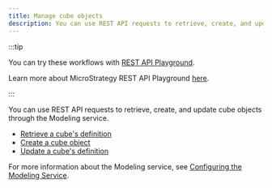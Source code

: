 ```yaml
---
title: Manage cube objects
description: You can use REST API requests to retrieve, create, and update cube objects through the Modeling service.
---
```


<Available since="2021 Update 5" />

:::tip

You can try these workflows with [REST API Playground](https://www.postman.com/microstrategysdk/workspace/microstrategy-rest-api/folder/16131298-c00a4cc5-d401-4786-8a6d-dba31f6af81f?ctx=documentation).

Learn more about MicroStrategy REST API Playground [here](/docs/getting-started/playground.md).

:::

You can use REST API requests to retrieve, create, and update cube objects through the Modeling service.

- [Retrieve a cube's definition](retrieve-a-cube-definition.md)
- [Create a cube object](create-a-cube-object.md)
- [Update a cube's definition](update-a-cube-definition.md)

For more information about the Modeling service, see [Configuring the Modeling Service](https://www2.microstrategy.com/producthelp/Current/InstallConfig/en-us/Content/modeling_service.htm).
